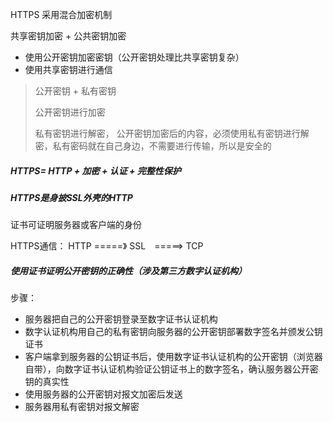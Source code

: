 HTTPS 采用混合加密机制

共享密钥加密 + 公共密钥加密

- 使用公开密钥加密密钥（公开密钥处理比共享密钥复杂）
- 使用共享密钥进行通信

>公开密钥 + 私有密钥
>
>公开密钥进行加密
>
>私有密钥进行解密， 公开密钥加密后的内容，必须使用私有密钥进行解密，私有密码就在自己身边，不需要进行传输，所以是安全的

##### HTTPS= HTTP + 加密 + 认证 + 完整性保护

##### HTTPS是身披SSL外壳的HTTP

证书可证明服务器或客户端的身份

HTTPS通信： HTTP =====》 SSL　=====> TCP 

##### 使用证书证明公开密钥的正确性（涉及第三方数字认证机构）

步骤：

- 服务器把自己的公开密钥登录至数字证书认证机构
- 数字认证机构用自己的私有密钥向服务器的公开密钥部署数字签名并颁发公钥证书
- 客户端拿到服务器的公钥证书后，使用数字证书认证机构的公开密钥（浏览器自带），向数字证书认证机构验证公钥证书上的数字签名，确认服务器公开密钥的真实性
- 使用服务器的公开密钥对报文加密后发送
- 服务器用私有密钥对报文解密